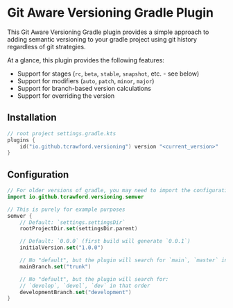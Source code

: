 # Git Aware Versioning Gradle Plugin

This Git Aware Versioning Gradle plugin provides a simple approach to
adding semantic versioning to your gradle project using git
history regardless of git strategies.

At a glance, this plugin provides the following features:

- Support for stages (`rc`, `beta`, `stable`, `snapshot`, etc. - see below)
- Support for modifiers (`auto`, `patch`, `minor`, `major`)
- Support for branch-based version calculations
- Support for overriding the version

## Installation

```kotlin
// root project settings.gradle.kts
plugins {
    id("io.github.tcrawford.versioning") version "<current_version>"
}
```

## Configuration

```kotlin
// For older versions of gradle, you may need to import the configuration method
import io.github.tcrawford.versioning.semver

// This is purely for example purposes
semver {
    // Default: `settings.settingsDir`
    rootProjectDir.set(settingsDir.parent)

    // Default: `0.0.0` (first build will generate `0.0.1`)
    initialVersion.set("1.0.0")

    // No "default", but the plugin will search for `main`, `master` in that order
    mainBranch.set("trunk")

    // No "default", but the plugin will search for:
    // `develop`, `devel`, `dev` in that order
    developmentBranch.set("development")
}
```
